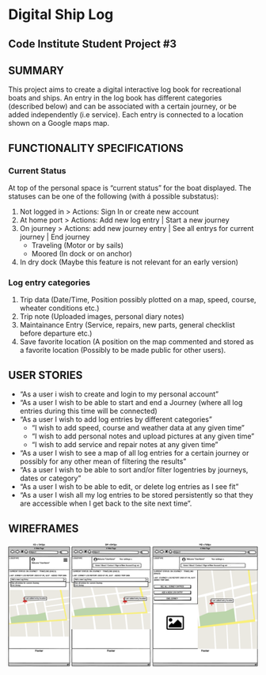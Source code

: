 # Digital Ship Log
## Code Institute Student Project #3 

## SUMMARY
This project aims to create a digital interactive log book for recreational boats and ships. An entry in the log book has different categories (described below) and can be associated with a certain journey, or be added independently (i.e service). Each entry is connected to a location shown on a Google maps map.

## FUNCTIONALITY SPECIFICATIONS
### Current Status
At top of the personal space is “current status” for the boat displayed.
The statuses can be one of the following (with á possible substatus):
1. Not logged in > Actions: Sign In or create new account
2. At home port > Actions: Add new log entry | Start a new journey
3. On journey > Actions: add new journey entry | See all entrys for current journey | End journey
    - Traveling (Motor or by sails)
    - Moored (In dock or on anchor)
 4. In dry dock (Maybe this feature is not relevant for an early version)
 
### Log entry categories
1. Trip data (Date/Time, Position possibly plotted on a map, speed, course, wheater conditions etc.)
2. Trip note (Uploaded images, personal diary notes)
3. Maintainance Entry (Service, repairs, new parts, general checklist before departure etc.)
4. Save favorite location (A position on the map commented and stored as a favorite location (Possibly to be made public for other users).

## USER STORIES
  - “As a user i wish to create and login to my personal account”
  - “As a user I wish to be able to start and end a Journey (where all log entries during this time will be connected)
  - “As a user I wish to add log entries by different categories”
     - “I wish to add speed, course and weather data at any given time”
     - “I wish to add personal notes and upload pictures at any given time”
     - “I wish to add service and repair notes at any given time”
 - “As a user I wish to see a map of all log entries for a certain journey or possibly for any other mean of filtering the results”
 - “As a user I wish to be able to sort and/or filter logentries by journeys, dates or category”  
 - “As a user I wish to be able to edit, or delete log entries as I see fit”
 - “As a user I wish all my log entries to be stored persistently so that they are accessible when I get back to the site next time”.

## WIREFRAMES
<img src="static/img/main_personal_page_WireFrame.png">

 
 
